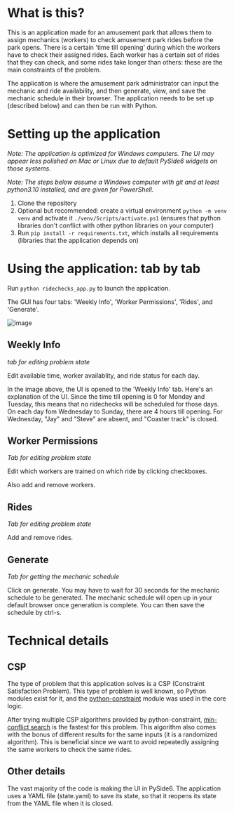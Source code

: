 # What is this?

This is an application made for an amusement park that allows them to assign mechanics (workers) to check amusement park rides before the park opens. 
There is a certain 'time till opening' during which the workers have to check their assigned rides. 
Each worker has a certain set of rides that they can check, and some rides take longer than others: 
these are the main constraints of the problem. 

The application is where the amusement park administrator can input the mechanic and ride availability, 
and then generate, view, and save the mechanic schedule in their browser.
The application needs to be set up (described below) and can then be run with Python.

# Setting up the application

*Note: The application is optimized for Windows computers. The UI may appear less polished on Mac or Linux due to default PySide6 widgets on those systems.*

*Note: The steps below assume a Windows computer with git and at least python3.10 installed, and are given for PowerShell.*

1. Clone the repository
2. Optional but recommended: create a virtual environment `python -m venv venv` and activate it `./venv/Scripts/activate.ps1`
   (ensures that python libraries don't conflict with other python libraries on your computer)
3. Run `pip install -r requirements.txt`, which installs all requirements (libraries that the application depends on)

# Using the application: tab by tab

Run `python ridechecks_app.py` to launch the application.

The GUI has four tabs: 'Weekly Info', 'Worker Permissions', 'Rides', and 'Generate'.

![image](https://github.com/bensmus/ridechecks-final/assets/37351071/f0f8f77c-8ecd-41e4-bc90-1caeb39da68e)

## Weekly Info

*tab for editing problem state*

Edit available time, worker availablity, and ride status for each day.

In the image above, the UI is opened to the 'Weekly Info' tab. Here's an explanation of the UI. Since the time till opening is 0 for Monday and Tuesday, this means that no ridechecks will be scheduled for those days. On each day fom Wednesday to Sunday, there are 4 hours till opening. For Wednesday, "Jay" and "Steve" are absent, and "Coaster track" is closed.

## Worker Permissions

*Tab for editing problem state*

Edit which workers are trained on which ride by clicking checkboxes.

Also add and remove workers.

## Rides

*Tab for editing problem state*

Add and remove rides.

## Generate

*Tab for getting the mechanic schedule*

Click on generate. You may have to wait for 30 seconds for the mechanic schedule to be generated.
The mechanic schedule will open up in your default browser once generation is complete. You can then save the schedule by ctrl-s.

# Technical details

## CSP

The type of problem that this application solves is a CSP (Constraint Satisfaction Problem).
This type of problem is well known, so Python modules exist for it, and the
[python-constraint](https://github.com/python-constraint/python-constraint) module was used in the core logic.

After trying multiple CSP algorithms provided by python-constraint, 
[min-conflict search](https://en.wikipedia.org/wiki/Min-conflicts_algorithm) is the fastest for this problem.
This algorithm also comes with the bonus of different results for the same inputs (it is a randomized algorithm). 
This is beneficial since we want to avoid repeatedly assigning the same workers to check the same rides.

## Other details

The vast majority of the code is making the UI in PySide6. 
The application uses a YAML file (state.yaml) to save its state, so that it reopens its state from the YAML file when it is closed.
